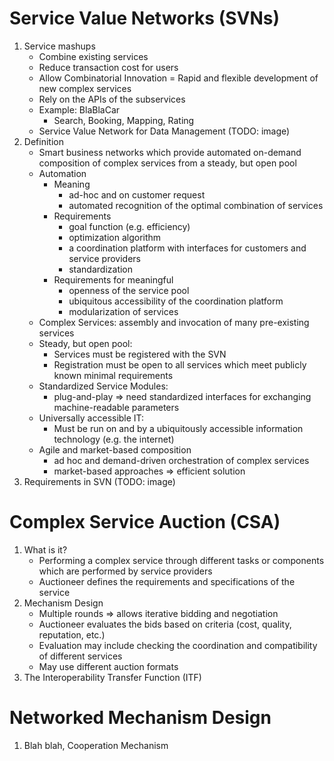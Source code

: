 # Service Value Networks (SVNs)
1. Service mashups
    - Combine existing services
    - Reduce transaction cost for users
    - Allow Combinatorial Innovation = Rapid and flexible development of new complex services
    - Rely on the APIs of the subservices
    - Example: BlaBlaCar
        * Search, Booking, Mapping, Rating
    - Service Value Network for Data Management (TODO: image)
1. Definition
    - Smart business networks which provide automated on-demand composition of complex services from a steady, but open pool
    - Automation
        * Meaning
            + ad-hoc and on customer request
            + automated recognition of the optimal combination of services
        * Requirements
            + goal function (e.g. efficiency)
            + optimization algorithm
            + a coordination platform with interfaces for customers and service providers
            + standardization
        * Requirements for meaningful
            + openness of the service pool
            + ubiquitous accessibility of the coordination platform
            + modularization of services
    - Complex Services: assembly and invocation of many pre-existing services
    - Steady, but open pool:
        * Services must be registered with the SVN
        * Registration must be open to all services which meet publicly known minimal requirements
    - Standardized Service Modules:
        * plug-and-play => need standardized interfaces for exchanging machine-readable parameters
    - Universally accessible IT:
        * Must be run on and by a ubiquitously accessible information technology (e.g. the internet)
    - Agile and market-based composition
        * ad hoc and demand-driven orchestration of complex services
        * market-based approaches => efficient solution
1. Requirements in SVN (TODO: image)



# Complex Service Auction (CSA)
1. What is it?
    - Performing a complex service through different tasks or components which are performed by service providers
    - Auctioneer defines the requirements and specifications of the service
1. Mechanism Design
    - Multiple rounds => allows iterative bidding and negotiation
    - Auctioneer evaluates the bids based on criteria (cost, quality, reputation, etc.)
    - Evaluation may include checking the coordination and compatibility of different services
    - May use different auction formats
1. The Interoperability Transfer Function (ITF)



# Networked Mechanism Design
1. Blah blah, Cooperation Mechanism
